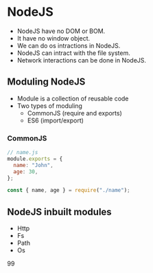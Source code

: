 # NodeJS

- NodeJS have no DOM or BOM.
- It have no window object.
- We can do os intractions in NodeJS.
- NodeJS can intract with the file system.
- Network interactions can be done in NodeJS.

## Moduling NodeJS

- Module is a collection of reusable code
- Two types of moduling
  - CommonJS (require and exports)
  - ES6 (import/export)

### CommonJS

```js
// name.js
module.exports = {
  name: "John",
  age: 30,
};
```

```js
const { name, age } = require("./name");
```
## NodeJS inbuilt modules
- Http
- Fs
- Path
- Os

99